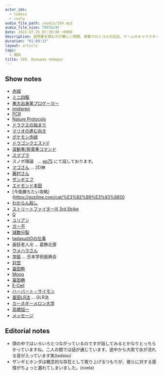 ```yaml
---
actor_ids:
  - tadasu
  - coela
audio_file_path: /audio/109.mp3
audio_file_size: 70934245
date: 2021-07-31 07:39:00 +0900
description: 説明書を読むのが難しい問題、実験プロトコルの記述、ゲームのキャラクターセレクトと実験テーマ選定の類似性について話しました。
duration: "01:09:31"
layout: article
tags:
  - 雑談
title: 109. Большая победа! 
---
```


## Show notes
- [赤城](https://ja.wikipedia.org/wiki/%E8%B5%A4%E5%9F%8E_(%E7%A9%BA%E6%AF%8D))
- [ミニ四駆](https://www.tamiya.com/japan/mini4wd/index.html)
- [東大出身某プロゲーマー](https://ja.wikipedia.org/wiki/%E3%81%A8%E3%81%8D%E3%81%A9)
- [midiprep](https://www.thermofisher.com/us/en/home/life-science/dna-rna-purification-analysis/plasmid-isolation/plasmid-dna-midiprep.html)
- [PCR](https://en.wikipedia.org/wiki/Polymerase_chain_reaction)
- [Nature Protocols](https://www.nature.com/nprot/)
- [ドラクエの始まり](https://news.denfaminicogamer.jp/column03/game-gatari02)
- [マリオの進む向き](https://www.gizmodo.jp/2016/12/why-mario-run-left-to-right.html)
- [ポケモン赤緑](https://ja.wikipedia.org/wiki/%E3%83%9D%E3%82%B1%E3%83%83%E3%83%88%E3%83%A2%E3%83%B3%E3%82%B9%E3%82%BF%E3%83%BC_%E8%B5%A4%E3%83%BB%E7%B7%91)
- [ドラゴンクエストV](https://ja.wikipedia.org/wiki/%E3%83%89%E3%83%A9%E3%82%B4%E3%83%B3%E3%82%AF%E3%82%A8%E3%82%B9%E3%83%88V_%E5%A4%A9%E7%A9%BA%E3%81%AE%E8%8A%B1%E5%AB%81)
- [波動拳/昇竜拳コマンド](https://games.app-liv.jp/archives/443360)
- [スマブラ](https://www.smashbros.com/ja_JP/)
- スノボ理論　... [ep75](https://researchat.fm/episode/75) にて話しております。
- [マゴさん](http://fgamers.saikyou.biz/?%E3%83%9E%E3%82%B4) ... 2D神
- [藤村さん](http://fgamers.saikyou.biz/?%E8%97%A4%E6%9D%91)
- [ザンギエフ](https://ja.wikipedia.org/wiki/%E3%82%B6%E3%83%B3%E3%82%AE%E3%82%A8%E3%83%95)
- [エドモンド本田](https://ja.wikipedia.org/wiki/%E3%82%A8%E3%83%89%E3%83%A2%E3%83%B3%E3%83%89%E6%9C%AC%E7%94%B0)
- [今夜勝ちたい攻略](https://goziline.com/cat/%E3%82%B9%E3%83%8850
- [わからん殺し](https://kakuge.com/wiki/pages/%E5%88%86%E3%81%8B%E3%82%89%E3%82%93%E6%AE%BA%E3%81%97)
- [ストリートファイターIII 3rd Strike](https://en.wikipedia.org/wiki/Street_Fighter_III:_3rd_Strike)
- [Q](https://streetfighter.fandom.com/wiki/Q)
- [ユリアン](https://game.capcom.com/cfn/sfv/character/urien)
- [ガー不](https://w.atwiki.jp/ssf4/pages/3805.html)
- [減数分裂](https://ja.wikipedia.org/wiki/%E6%B8%9B%E6%95%B0%E5%88%86%E8%A3%82)
- [tadasuのDの仕事](http://first.lifesciencedb.jp/archives/16866)
- 画狂老人卍 ... 葛飾北斎
- [ウメハラさん](https://ja.wikipedia.org/wiki/%E6%A2%85%E5%8E%9F%E5%A4%A7%E5%90%BE)
- [学振](https://www.jsps.go.jp/j-pd/) ... 日本学術振興会
- [対空](https://kakuge.com/wiki/pages/%E5%AF%BE%E7%A9%BA)
- [冨田勲](https://ja.wikipedia.org/wiki/%E5%86%A8%E7%94%B0%E5%8B%B2)
- [Moog](https://ja.wikipedia.org/wiki/%E3%83%A2%E3%83%BC%E3%82%B0%E3%83%BB%E3%82%B7%E3%83%B3%E3%82%BB%E3%82%B5%E3%82%A4%E3%82%B6%E3%83%BC)
- [冨田勝](https://ja.wikipedia.org/wiki/%E5%86%A8%E7%94%B0%E5%8B%9D)
- [E-Cell](https://www.e-cell.org/)
- [ハーバート・サイモン](https://ja.wikipedia.org/wiki/%E3%83%8F%E3%83%BC%E3%83%90%E3%83%BC%E3%83%88%E3%83%BB%E3%82%B5%E3%82%A4%E3%83%A2%E3%83%B3)
- [冨田LR法](https://ja.wikipedia.org/wiki/GLR%E6%B3%95) ... GLR法
- [カーネギーメロン大学](https://ja.wikipedia.org/wiki/%E3%82%AB%E3%83%BC%E3%83%8D%E3%82%AE%E3%83%BC%E3%83%A1%E3%83%AD%E3%83%B3%E5%A4%A7%E5%AD%A6)
- [高橋恒一](http://www.qbic.riken.jp/japanese/research/outline/lab-11.html)
- [メッセージ](https://www.amazon.co.jp/dp/B073XVZFKK/?tag=researchatf04-22)

## Editorial notes
- 頭の中ではいろいろとつながっているのですが話してみるとかなりとっちらかっていますね。二人の間では話が通じています。途中から大雨で水が流れる音が入っています笑(tadasu)
- ザンギとホンダは概念的な存在として取り上げるつもりが、彼らに対する感情がちょっと漏れてしまいました。(coela)
